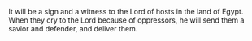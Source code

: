 It will be a sign and a witness to the Lord of hosts in the land of Egypt. When they cry to the Lord because of oppressors, he will send them a savior and defender, and deliver them.
